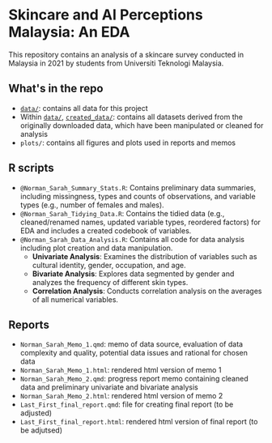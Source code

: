 # Skincare and AI Perceptions Malaysia: An EDA

This repository contains an analysis of a skincare survey conducted in Malaysia in 2021 by students from Universiti Teknologi Malaysia.

## What's in the repo

- [`data/`](data): contains all data for this project
- Within [`data/`](data), [`created_data/`](data/created_data): contains all datasets derived from the originally downloaded data, which have been manipulated or cleaned for analysis
- `plots/`: contains all figures and plots used in reports and memos

## R scripts

- `@Norman_Sarah_Summary_Stats.R`: Contains preliminary data summaries, including missingness, types and counts of observations, and variable types (e.g., number of females and males).
- `@Norman_Sarah_Tidying_Data.R`: Contains the tidied data (e.g., cleaned/renamed names, updated variable types, reordered factors) for EDA and includes a created codebook of variables.
- `@Norman_Sarah_Data_Analysis.R`: Contains all code for data analysis including plot creation and data manipulation.
    - **Univariate Analysis**: Examines the distribution of variables such as cultural identity, gender, occupation, and age.
    - **Bivariate Analysis**: Explores data segmented by gender and analyzes the frequency of different skin types.
    - **Correlation Analysis**: Conducts correlation analysis on the averages of all numerical variables.


## Reports

- `Norman_Sarah_Memo_1.qmd`: memo of data source, evaluation of data complexity and quality, potential data issues and rational for chosen data
- `Norman_Sarah_Memo_1.html`: rendered html version of memo 1
- `Norman_Sarah_Memo_2.qmd`: progress report memo containing cleaned data and preliminary univariate and bivariate analysis
- `Norman_Sarah_Memo_2.html`: rendered html version of memo 2
- `Last_First_final_report.qmd`: file for creating final report (to be adjusted)
- `Last_First_final_report.html`: rendered html version of final report (to be adjutsed)

